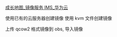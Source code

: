 
[成长地图_镜像服务 IMS_华为云](https://support.huaweicloud.com/ims/index.html)

使用已有的云服务器创建镜像
使用 kvm 文件创建镜像




上传 qcow2 格式镜像到 obs, 导入镜像
